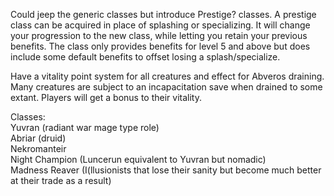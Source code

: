 Could jeep the generic classes but introduce Prestige? classes. A prestige class can be acquired in place of splashing or specializing. It will change your progression to the new class, while letting you retain your previous benefits. The class only provides benefits for level 5 and above but does include some default benefits to offset losing a splash/specialize.

Have a vitality point system for all creatures and effect for Abveros draining. Many creatures are subject to an incapacitation save when drained to some extant. Players will get a bonus to their vitality.

Classes:  
Yuvran (radiant war mage type role)  
Abriar (druid)  
Nekromanteir  
Night Champion (Luncerun equivalent to Yuvran but nomadic)  
Madness Reaver (I(llusionists that lose their sanity but become much better at their trade as a result)
